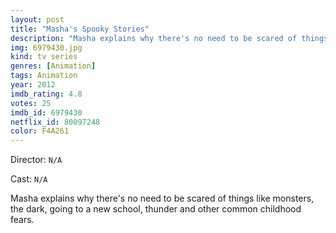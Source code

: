 ```yaml
---
layout: post
title: "Masha's Spooky Stories"
description: "Masha explains why there's no need to be scared of things like monsters, the dark, going to a new school, thunder and other common childhood fears..."
img: 6979430.jpg
kind: tv series
genres: [Animation]
tags: Animation 
year: 2012
imdb_rating: 4.8
votes: 25
imdb_id: 6979430
netflix_id: 80097248
color: F4A261
---
```

Director: `N/A`  

Cast: `N/A` 

Masha explains why there's no need to be scared of things like monsters, the dark, going to a new school, thunder and other common childhood fears.